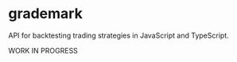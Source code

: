 # grademark

API for backtesting trading strategies in JavaScript and TypeScript.

WORK IN PROGRESS
